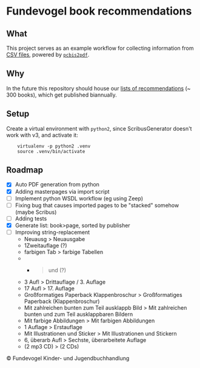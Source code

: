 # Fundevogel book recommendations

## What
This project serves as an example workflow for collecting information from [CSV files](https://en.wikipedia.org/wiki/Comma-separated_values), powered by [`pcbis2pdf`](https://github.com/fundevogel/pcbis2pdf).


## Why
In the future this repository should house our [lists of recommendations](https://fundevogel.de/en/recommendations) (~ 300 books), which get published biannually.


## Setup
Create a virtual environment with `python2`, since ScribusGenerator doesn't work with v3, and activate it:

```text
    virtualenv -p python2 .venv
    source .venv/bin/activate
```


## Roadmap
- [x] Auto PDF generation from python
- [x] Adding masterpages via import script
- [ ] Implement python WSDL workflow (eg using Zeep)
- [ ] Fixing bug that causes imported pages to be "stacked" somehow (maybe Scribus)
- [ ] Adding tests
- [x] Generate list: book>page, sorted by publisher
- [ ] Improving string-replacement
  - Neuausg > Neuausgabe
  - 1Zweitauflage (?)
  - farbigen Tab > farbige Tabellen
  - + > und (?)
  - 3 Aufl > Drittauflage / 3. Auflage
  - 17 Aufl > 17. Auflage
  - Großformatiges Paperback Klappenbroschur > Großformatiges Paperback (Klappenbroschur)
  - Mit zahlreichen bunten zum Teil ausklappb Bild > Mit zahlreichen bunten und zum Teil ausklappbaren Bildern
  - Mit farbige Abbildungen > Mit farbigen Abbildungen
  - 1 Auflage > Erstauflage
  - Mit Illustrationen und Sticker > Mit Illustrationen und Stickern
  - 6, überarb Aufl > Sechste, überarbeitete Auflage
  - (2 mp3 CD) > (2 CDs)


:copyright: Fundevogel Kinder- und Jugendbuchhandlung
